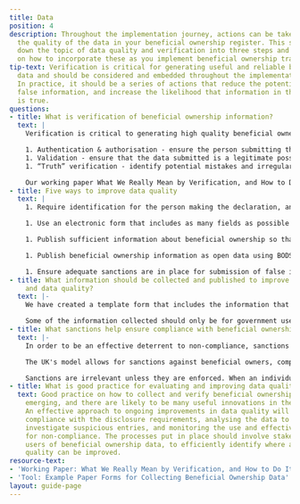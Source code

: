 ```yaml
---
title: Data
position: 4
description: Throughout the implementation journey, actions can be taken to improve
  the quality of the data in your beneficial ownership register. This section breaks
  down the topic of data quality and verification into three steps and offers guidance
  on how to incorporate these as you implement beneficial ownership transparency.
tip-text: Verification is critical for generating useful and reliable beneficial ownership
  data and should be considered and embedded throughout the implementation journey.
  In practice, it should be a series of actions that reduce the potential for submitting
  false information, and increase the likelihood that information in the register
  is true.
questions:
- title: What is verification of beneficial ownership information?
  text: |
    Verification is critical to generating high quality beneficial ownership information, but the term is used to mean many different types of checks and processes. Based on our research, we break down verification into three steps, to be taken together: authentication and authorisation, validation and truth verification. Understanding these steps can help design measures to improve data quality.

    1. Authentication & authorisation - ensure the person submitting the information is who they say they are and that they are authorised to make the declaration
    1. Validation - ensure that the data submitted is a legitimate possible value
    1. “Truth” verification - identify potential mistakes and irregularities in the data, which may indicate that the statement made is not true, and publish the data openly so that others can also do so.

    Our working paper What We Really Mean by Verification, and How to Do It, provides practical examples that can be applied at each of the three steps. Some verification activities are likely to require legal mandate whilst others can be adopted by making technical, system design or workflow changes.
- title: Five ways to improve data quality
  text: |
    1. Require identification for the person making the declaration, and the beneficial owner themselves, and where practical check this against existing government data to validate they are real people. This increases the risks associated with submitting false information, provided sanctions are present and enforced.

    1. Use an electronic form that includes as many fields as possible from our template paper form, and incorporate validation to constrain the responses that can be entered to certain fields (such as address, zip code, date of birth).

    1. Publish sufficient information about beneficial ownership so that people can identify them - e.g. publish unique identifiers for each beneficial owner in the system, and contact address, month and year of birth.

    1. Publish beneficial ownership information as open data using BODS so that others can easily use it and link it to other datasets.

    1. Ensure adequate sanctions are in place for submission of false information, and that these are enforced in practice.
- title: What information should be collected and published to improve verification
    and data quality?
  text: |-
    We have created a template form that includes the information that we recommend companies should complete when declaring their beneficial ownership to a national register. This form can be adapted to collect information using paper forms, or it can be transferred to an electronic system (see Systems section).

    Some of the information collected should only be for government use and should not be publicly published (for example, a taxpayer number to check identification). Other information should be published openly (for example, name of the beneficial owner). However, there is no one-size-fits-all approach to beneficial ownership transparency and the information you collect will depend on the intended policy impact and wider legal framework.
- title: What sanctions help ensure compliance with beneficial ownership transparency?
  text: |-
    In order to be an effective deterrent to non-compliance, sanctions must be sufficiently harsh to outweigh the perceived benefits of non-compliance, whilst being proportionate within a country’s overall legal framework.

    The UK's model allows for sanctions against beneficial owners, companies and company officers. The sanctions include imprisonment for up to 12 months (or two years if convicted on indictment), a fine, or both and the ability to strike off any companies that default on their obligations to report to the register. See the [legislation](https://www.legislation.gov.uk/ukpga/2006/46/part/21A) for details.

    Sanctions are irrelevant unless they are enforced. When an individual does not cooperate with disclosure requirements, a company should be able to sanction a beneficial owner or an individual suspected of being a beneficial owner, by restricting their right to sell or otherwise benefit from the legal ownership of their shares. See the UK [legislation](http://www.legislation.gov.uk/uksi/2016/339/part/5/made) for an example.
- title: What is good practice for evaluating and improving data quality?
  text: Good practice on how to collect and verify beneficial ownership data is still
    emerging, and there are likely to be many useful innovations in the coming years.
    An effective approach to ongoing improvements in data quality will include monitoring
    compliance with the disclosure requirements, analysing the data to identify and
    investigate suspicious entries, and monitoring the use and effectiveness of sanctions
    for non-compliance. The processes put in place should involve stakeholders, including
    users of beneficial ownership data, to efficiently identify where and how data
    quality can be improved.
resource-text:
- 'Working Paper: What We Really Mean by Verification, and How to Do It'
- 'Tool: Example Paper Forms for Collecting Beneficial Ownership Data'
layout: guide-page
---
```


